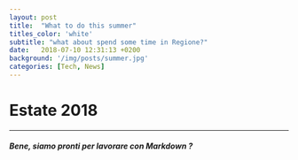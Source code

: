 ```yaml
---
layout: post
title:  "What to do this summer"
titles_color: 'white'
subtitle: "what about spend some time in Regione?"
date:   2018-07-10 12:31:13 +0200
background: '/img/posts/summer.jpg'
categories: [Tech, News]
---
```

# Estate 2018

---

##### Bene, siamo pronti per lavorare con Markdown ?
